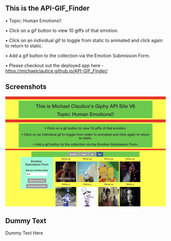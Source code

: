 ## This is the API-GIF_Finder

• Topic: Human Emotions!!

• Click on a gif button to view 10 giffs of that emotion.

• Click on an individual gif to toggle from static to animated and click again to return to static.

• Add a gif button to the collection via the Emotion Submission Form.

• Please checkout out the deployed app here - https://michaelclautice.github.io/API-GIF_FInder/

## Screenshots

![screenshot](https://github.com/MichaelClautice/API-GIF_FInder/blob/master/screenshots/API-GIFF_Finder.png)

## Dummy Text

Dummy Text Here


